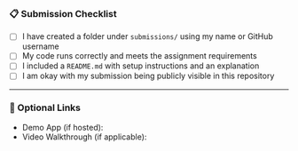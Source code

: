 ### 📋 Submission Checklist

- [ ] I have created a folder under `submissions/` using my name or GitHub username
- [ ] My code runs correctly and meets the assignment requirements
- [ ] I included a `README.md` with setup instructions and an explanation
- [ ] I am okay with my submission being publicly visible in this repository

---

### 🔗 Optional Links

- Demo App (if hosted): 
- Video Walkthrough (if applicable): 
